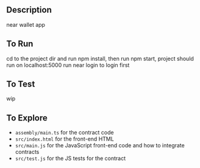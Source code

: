 
## Description
near wallet app

## To Run
cd to the project dir and run npm install, then run npm start, project should run on localhost:5000
run near login to login first

## To Test
wip

## To Explore
- `assembly/main.ts` for the contract code
- `src/index.html` for the front-end HTML
- `src/main.js` for the JavaScript front-end code and how to integrate contracts
- `src/test.js` for the JS tests for the contract
